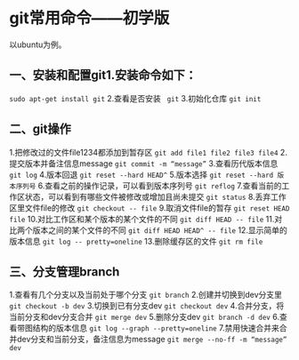 # git常用命令——初学版
以ubuntu为例。
## 一、安装和配置git1.安装命令如下：
`` sudo apt-get install git ``
2.查看是否安装
`` git``
3.初始化仓库
``git init``
## 二、git操作
1.把修改过的文件file1234都添加到暂存区
``git add file1 file2 file3 file4``
2.提交版本并备注信息message
``git commit -m “message”``
3.查看历代版本信息
``git log``
4.版本回退
``git reset --hard HEAD^``
5.版本选择
``git reset --hard 版本序列号``
6.查看之前的操作记录，可以看到版本序列号
``git reflog``
7.查看当前的工作区状态，可以看到有哪些文件被修改或增加且尚未提交
``git status``
8.丢弃工作区里文件file的修改
``git checkout -- file``
9.取消文件file的暂存
``git reset HEAD file``
10.对比工作区和某个版本的某个文件的不同
``git diff HEAD -- file``
11.对比两个版本之间的某个文件的不同
``git diff HEAD HEAD^ -- file``
12.显示简单的版本信息
``git log -- pretty=oneline``
13.删除缓存区的文件
``git rm file``
## 三、分支管理branch
1.查看有几个分支以及当前处于哪个分支
``git branch``
2.创建并切换到dev分支里
``git checkout -b dev``
3.切换到已有分支dev
``git checkout dev``
4.合并分支，将当前分支和dev分支合并
``git merge dev``
5.删除分支dev
``git branch -d dev``
6.查看带图结构的版本信息
``git log --graph --pretty=oneline``
7.禁用快速合并来合并dev分支和当前分支，备注信息为message
``git merge --no-ff -m “message” dev``

